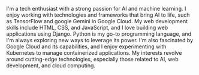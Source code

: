 I'm a tech enthusiast with a strong passion for AI and machine learning. I enjoy working with technologies and frameworks that bring AI to life, such as TensorFlow and google Gemini in Google Cloud. My web development skills include HTML, CSS, and JavaScript, and I love building web applications using Django. Python is my go-to programming language, and I'm always exploring new ways to leverage its power. I'm also fascinated by Google Cloud and its capabilities, and I enjoy experimenting with Kubernetes to manage containerized applications. My interests revolve around cutting-edge technologies, especially those related to AI, web development, and cloud computing.
